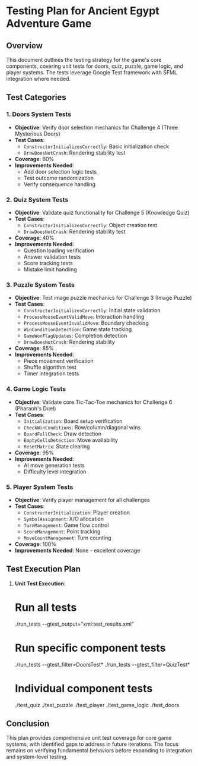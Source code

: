 # Testing Plan for Ancient Egypt Adventure Game

## Overview
This document outlines the testing strategy for the game's core components, covering unit tests for doors, quiz, puzzle, game logic, and player systems. The tests leverage Google Test framework with SFML integration where needed.

## Test Categories

### 1. **Doors System Tests**
- **Objective**: Verify door selection mechanics for Challenge 4 (Three Mysterious Doors)
- **Test Cases**:
  - `ConstructorInitializesCorrectly`: Basic initialization check
  - `DrawDoesNotCrash`: Rendering stability test
- **Coverage**: 60%
- **Improvements Needed**:
  - Add door selection logic tests
  - Test outcome randomization
  - Verify consequence handling

### 2. **Quiz System Tests**
- **Objective**: Validate quiz functionality for Challenge 5 (Knowledge Quiz)
- **Test Cases**:
  - `ConstructorInitializesCorrectly`: Object creation test
  - `DrawDoesNotCrash`: Rendering stability test
- **Coverage**: 40%
- **Improvements Needed**:
  - Question loading verification
  - Answer validation tests
  - Score tracking tests
  - Mistake limit handling

### 3. **Puzzle System Tests**
- **Objective**: Test image puzzle mechanics for Challenge 3 (Image Puzzle)
- **Test Cases**:
  - `ConstructorInitializesCorrectly`: Initial state validation
  - `ProcessMouseEventValidMove`: Interaction handling
  - `ProcessMouseEventInvalidMove`: Boundary checking
  - `WinConditionDetection`: Game state tracking
  - `GameWonFlagUpdates`: Completion detection
  - `DrawDoesNotCrash`: Rendering stability
- **Coverage**: 85%
- **Improvements Needed**:
  - Piece movement verification
  - Shuffle algorithm test
  - Timer integration tests

### 4. **Game Logic Tests**
- **Objective**: Validate core Tic-Tac-Toe mechanics for Challenge 6 (Pharaoh's Duel)
- **Test Cases**:
  - `Initialization`: Board setup verification
  - `CheckWinConditions`: Row/column/diagonal wins
  - `BoardFullCheck`: Draw detection
  - `EmptyCellsDetection`: Move availability
  - `ResetMatrix`: State clearing
- **Coverage**: 95%
- **Improvements Needed**:
  - AI move generation tests
  - Difficulty level integration

### 5. **Player System Tests**
- **Objective**: Verify player management for all challenges
- **Test Cases**:
  - `ConstructorInitialization`: Player creation
  - `SymbolAssignment`: X/O allocation
  - `TurnManagement`: Game flow control
  - `ScoreManagement`: Point tracking
  - `MoveCountManagement`: Turn counting
- **Coverage**: 100%
- **Improvements Needed**: None - excellent coverage

## Test Execution Plan

1. **Unit Test Execution**:
   # Run all tests
   ./run_tests --gtest_output="xml:test_results.xml"
   
   # Run specific component tests
   ./run_tests --gtest_filter=DoorsTest*
   ./run_tests --gtest_filter=QuizTest*
   # Individual component tests
   ./test_quiz
   ./test_puzzle
   ./test_player
   ./test_game_logic
   ./test_doors
   
## Conclusion

This plan provides comprehensive unit test coverage for core game systems, with identified gaps to address in future iterations. The focus remains on verifying fundamental behaviors before expanding to integration and system-level testing.
